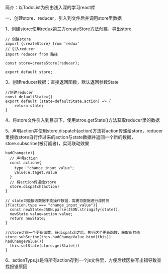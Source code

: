 简介：以TodoList为例由浅入深的学习react库

一、创建store、reducer，引入到文件后并调用store里数据

  1、创建store:使用redux第三方createStore方法创建，导出store

    // 创建store
    import {createStore} from 'redux'
    // 引入reducer
    import reducer from 路径

    const store=createStore(reducer);

    export default store;

  3、创建reducer数据：直接返回函数，默认返回参数State

    //创建reducer
    const defaultState={}
    export default (state=defaultState,action) => {
        return state;
    }
    
  4、将store文件引入到目录下，使用stroe.getState()方法获取reducer里的数据

  5、声明action并使用store.dispatch(action)方法将action传递给store，reducer里接收store自行传过来的action与state数据并返回一个新的数据，
    store.subscribe(被订阅者)，实现联动效果
    
    hadChange(e){
      // 声明action
      const action={
        type："change_input_value";
        value:e.taget.value
      }
      // 将action传递给store
      store.dispatch(action)
    }

    // state只能接收数据不能操作数据，需要将数据进行深拷贝
    if(action.type === "change_input_value"){
      const newState=JSON.parse(JSON.stringify(state));
      newState.value=action.value;
      return newState;
    }

    //store订阅一个更新函数，待dispatch之后，执行这个更新函数，获取新的值
    store.subScribe(this.hadChangeValue.bind(this))
    hadChangeValue(){
      this.setState(store.getState())
    }
  6、actionTyps.js是将所有action存到一个js文件里，方便后续因拼写出错导致查找报错原因